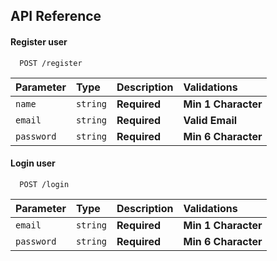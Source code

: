 
## API Reference

#### Register user

```http
  POST /register
```

| Parameter | Type     | Description                | Validations |
| :-------- | :------- | :------------------------- | :---------- |
| `name` | `string` | **Required** | **Min 1 Character**
| `email` | `string` | **Required** | **Valid Email**
| `password` | `string` | **Required** | **Min 6 Character**

#### Login user

```http
  POST /login
```

| Parameter | Type     | Description                       | Validations |
| :-------- | :------- | :-------------------------------- | :---------- |
| `email`      | `string` | **Required** | **Min 1 Character**
| `password`      | `string` | **Required** | **Min 6 Character**

